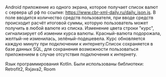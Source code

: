  Android приложение из одного экрана, которое получает список валют с сервера цб рф 
 по ссылке: https://www.cbr-xml-daily.ru/daily_json.js.
 В поле вводится количество средств пользователя, при вводе средств происходит расчёт 
 итоговой суммы, которую пользователь может получить в любой валюте из списка. Изменение
 цвета строки "курс", сигнализирует об измении курса валюты. Красный-валюта подорожала,
 желтый-не изменилась, зелёный-подешевела. Курс обновляется каждую минуту при подключении
 к интернету.Список сохраняется в базе данных SQL, для сохранения возможности пользоваться 
 приложением в случае отсутствия подключения к интернету.
 
 Язык программирования Kotlin. Были использованы библиотеки: Retrofit2, Rxjava2, Room
 
